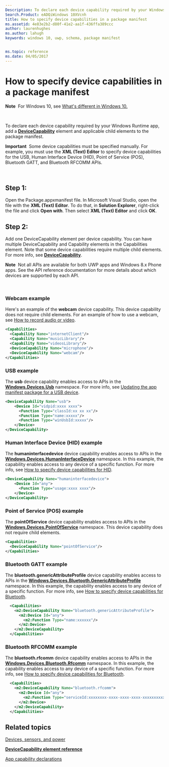 ```yaml
---
Description: To declare each device capability required by your Windows Runtime app, add a DeviceCapability element and applicable child elements to the package manifest.
Search.Product: eADQiWindows 10XVcnh
title: How to specify device capabilities in a package manifest
ms.assetid: 4e83e2b2-d80f-41e2-aa1f-436ffa389ccc
author: laurenhughes
ms.author: lahugh
keywords: windows 10, uwp, schema, package manifest


ms.topic: reference
ms.date: 04/05/2017
---
```


# How to specify device capabilities in a package manifest


**Note**  For Windows 10, see [What's different in Windows 10.](uapmanifestschema/what-s-changed-in-windows-10.md)

 

To declare each device capability required by your Windows Runtime app, add a [**DeviceCapability**](https://msdn.microsoft.com/library/windows/apps/br211430) element and applicable child elements to the package manifest.

**Important**  Some device capabilities must be specified manually. For example, you must use the **XML (Text) Editor** to specify device capabilities for the USB, Human Interface Device (HID), Point of Service (POS), Bluetooth GATT, and Bluetooth RFCOMM APIs.

 

## Step 1:


Open the Package.appxmanifest file. In Microsoft Visual Studio, open the file with the **XML (Text) Editor**. To do that, in **Solution Explorer**, right-click the file and click **Open with**. Then select **XML (Text) Editor** and click **OK**.

## Step 2:


Add one DeviceCapability element per device capability. You can have multiple DeviceCapability and Capability elements in the Capabilities element. Note that some device capabilities require multiple child elements. For more info, see [**DeviceCapability**](https://msdn.microsoft.com/library/windows/apps/br211430).

**Note**  Not all APIs are available for both UWP apps and Windows 8.x Phone apps. See the API reference documentation for more details about which devices are supported by each API.

 

### Webcam example

Here's an example of the **webcam** device capability. This device capability does not require child elements. For an example of how to use a webcam, see [How to record audio or video](https://msdn.microsoft.com/library/windows/apps/hh452798).

```XML
<Capabilities>
  <Capability Name="internetClient"/>
  <Capability Name="musicLibrary"/>
  <Capability Name="videosLibrary"/>
  <DeviceCapability Name="microphone"/>
  <DeviceCapability Name="webcam"/>
</Capabilities>
```

### USB example

The **usb** device capability enables access to APIs in the [**Windows.Devices.Usb**](https://msdn.microsoft.com/library/windows/apps/dn278466) namespace. For more info, see [Updating the app manifest package for a USB device](https://go.microsoft.com/fwlink/p/?LinkId=302259).

```XML
<DeviceCapability Name="usb">
    <Device Id="vidpid:xxxx xxxx">
      <Function Type="classId:xx xx xx"/>
      <Function Type="name:xxxxx"/>
      <Function Type="winUsbId:xxxxx"/>
    </Device>
</DeviceCapability>
```

### Human Interface Device (HID) example

The **humaninterfacedevice** device capability enables access to APIs in the [**Windows.Devices.HumanInterfaceDevice**](https://msdn.microsoft.com/library/windows/apps/dn264174) namespace. In this example, the capability enables access to any device of a specific function. For more info, see [How to specify device capabilities for HID](how-to-specify-device-capabilities-for-hid.md).

```XML
<DeviceCapability Name="humaninterfacedevice">
    <Device Id="any">
      <Function Type="usage:xxxx xxxx"/>
    </Device>
</DeviceCapability>
```

### Point of Service (POS) example

The **pointOfService** device capability enables access to APIs in the [**Windows.Devices.PointOfService**](https://msdn.microsoft.com/library/windows/apps/dn298071) namespace. This device capability does not require child elements.

```XML
<Capabilities>
  <DeviceCapability Name="pointOfService"/>
</Capabilities>
```

### Bluetooth GATT example

The **bluetooth.genericAttributeProfile** device capability enables access to APIs in the [**Windows.Devices.Bluetooth.GenericAttributeProfile**](https://msdn.microsoft.com/library/windows/apps/dn297685) namespace. In this example, the capability enables access to any device of a specific function. For more info, see [How to specify device capabilities for Bluetooth](how-to-specify-device-capabilities-for-bluetooth.md).

```XML
  <Capabilities>
    <m2:DeviceCapability Name="bluetooth.genericAttributeProfile">
      <m2:Device Id="any">
        <m2:Function Type="name:xxxxxx"/>
      </m2:Device>
    </m2:DeviceCapability>
  </Capabilities>
```

### Bluetooth RFCOMM example

The **bluetooth.rfcomm** device capability enables access to APIs in the [**Windows.Devices.Bluetooth.Rfcomm**](https://msdn.microsoft.com/library/windows/apps/dn263529) namespace. In this example, the capability enables access to any device of a specific function. For more info, see [How to specify device capabilities for Bluetooth](how-to-specify-device-capabilities-for-bluetooth.md).

```XML
  <Capabilities>
    <m2:DeviceCapability Name="bluetooth.rfcomm">
      <m2:Device Id="any">
        <m2:Function Type="serviceId:xxxxxxxx-xxxx-xxxx-xxxx-xxxxxxxxxxxx"/>
      </m2:Device>
    </m2:DeviceCapability>
  </Capabilities>
```

## Related topics


[Devices, sensors, and power](https://msdn.microsoft.com/library/windows/apps/mt204543)

[**DeviceCapability element reference**](https://msdn.microsoft.com/library/windows/apps/br211430)

[App capability declarations](https://msdn.microsoft.com/windows/uwp/packaging/app-capability-declarations)

 

 



